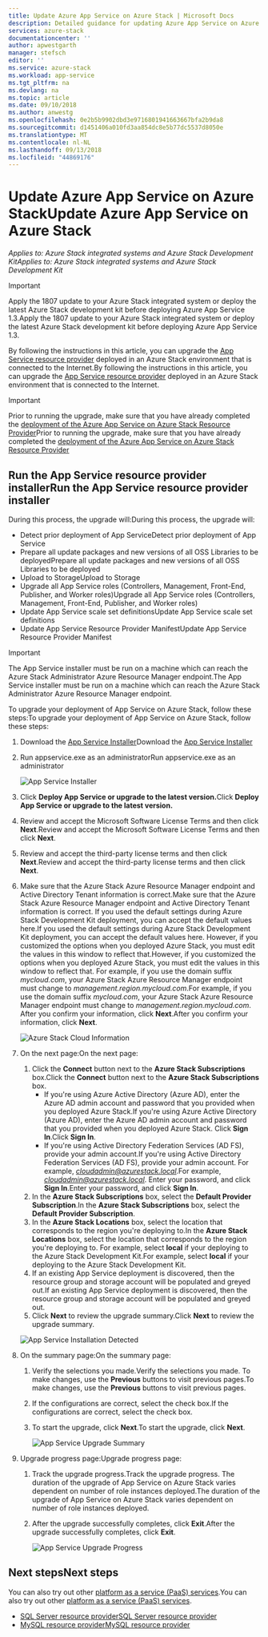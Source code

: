 ```yaml
---
title: Update Azure App Service on Azure Stack | Microsoft Docs
description: Detailed guidance for updating Azure App Service on Azure Stack
services: azure-stack
documentationcenter: ''
author: apwestgarth
manager: stefsch
editor: ''
ms.service: azure-stack
ms.workload: app-service
ms.tgt_pltfrm: na
ms.devlang: na
ms.topic: article
ms.date: 09/10/2018
ms.author: anwestg
ms.openlocfilehash: 0e2b5b9902dbd3e9716801941663667bfa2b9da8
ms.sourcegitcommit: d1451406a010fd3aa854dc8e5b77dc5537d8050e
ms.translationtype: MT
ms.contentlocale: nl-NL
ms.lasthandoff: 09/13/2018
ms.locfileid: "44869176"
---
```

# <a name="update-azure-app-service-on-azure-stack"></a><span data-ttu-id="b71c5-103">Update Azure App Service on Azure Stack</span><span class="sxs-lookup"><span data-stu-id="b71c5-103">Update Azure App Service on Azure Stack</span></span>

<span data-ttu-id="b71c5-104">*Applies to: Azure Stack integrated systems and Azure Stack Development Kit*</span><span class="sxs-lookup"><span data-stu-id="b71c5-104">*Applies to: Azure Stack integrated systems and Azure Stack Development Kit*</span></span>

> [!IMPORTANT]  
> <span data-ttu-id="b71c5-105">Apply the 1807 update to your Azure Stack integrated system or deploy the latest Azure Stack development kit before deploying Azure App Service 1.3.</span><span class="sxs-lookup"><span data-stu-id="b71c5-105">Apply the 1807 update to your Azure Stack integrated system or deploy the latest Azure Stack development kit before deploying Azure App Service 1.3.</span></span>
>
>

<span data-ttu-id="b71c5-106">By following the instructions in this article, you can upgrade the [App Service resource provider](azure-stack-app-service-overview.md) deployed in an Azure Stack environment that is connected to the Internet.</span><span class="sxs-lookup"><span data-stu-id="b71c5-106">By following the instructions in this article, you can upgrade the [App Service resource provider](azure-stack-app-service-overview.md) deployed in an Azure Stack environment that is connected to the Internet.</span></span>

> [!IMPORTANT]  
> <span data-ttu-id="b71c5-107">Prior to running the upgrade, make sure that you have already completed the [deployment of the Azure App Service on Azure Stack Resource Provider](azure-stack-app-service-deploy.md)</span><span class="sxs-lookup"><span data-stu-id="b71c5-107">Prior to running the upgrade, make sure that you have already completed the [deployment of the Azure App Service on Azure Stack Resource Provider](azure-stack-app-service-deploy.md)</span></span>


## <a name="run-the-app-service-resource-provider-installer"></a><span data-ttu-id="b71c5-108">Run the App Service resource provider installer</span><span class="sxs-lookup"><span data-stu-id="b71c5-108">Run the App Service resource provider installer</span></span>

<span data-ttu-id="b71c5-109">During this process, the upgrade will:</span><span class="sxs-lookup"><span data-stu-id="b71c5-109">During this process, the upgrade will:</span></span>

* <span data-ttu-id="b71c5-110">Detect prior deployment of App Service</span><span class="sxs-lookup"><span data-stu-id="b71c5-110">Detect prior deployment of App Service</span></span>
* <span data-ttu-id="b71c5-111">Prepare all update packages and new versions of all OSS Libraries to be deployed</span><span class="sxs-lookup"><span data-stu-id="b71c5-111">Prepare all update packages and new versions of all OSS Libraries to be deployed</span></span>
* <span data-ttu-id="b71c5-112">Upload to Storage</span><span class="sxs-lookup"><span data-stu-id="b71c5-112">Upload to Storage</span></span>
* <span data-ttu-id="b71c5-113">Upgrade all App Service roles (Controllers, Management, Front-End, Publisher, and Worker roles)</span><span class="sxs-lookup"><span data-stu-id="b71c5-113">Upgrade all App Service roles (Controllers, Management, Front-End, Publisher, and Worker roles)</span></span>
* <span data-ttu-id="b71c5-114">Update App Service scale set definitions</span><span class="sxs-lookup"><span data-stu-id="b71c5-114">Update App Service scale set definitions</span></span>
* <span data-ttu-id="b71c5-115">Update App Service Resource Provider Manifest</span><span class="sxs-lookup"><span data-stu-id="b71c5-115">Update App Service Resource Provider Manifest</span></span>

> [!IMPORTANT]
> <span data-ttu-id="b71c5-116">The App Service installer must be run on a machine which can reach the Azure Stack Administrator Azure Resource Manager endpoint.</span><span class="sxs-lookup"><span data-stu-id="b71c5-116">The App Service installer must be run on a machine which can reach the Azure Stack Administrator Azure Resource Manager endpoint.</span></span>
>
>

<span data-ttu-id="b71c5-117">To upgrade your deployment of App Service on Azure Stack, follow these steps:</span><span class="sxs-lookup"><span data-stu-id="b71c5-117">To upgrade your deployment of App Service on Azure Stack, follow these steps:</span></span>

1. <span data-ttu-id="b71c5-118">Download the [App Service Installer](https://aka.ms/appsvcupdate3installer)</span><span class="sxs-lookup"><span data-stu-id="b71c5-118">Download the [App Service Installer](https://aka.ms/appsvcupdate3installer)</span></span>

2. <span data-ttu-id="b71c5-119">Run appservice.exe as an administrator</span><span class="sxs-lookup"><span data-stu-id="b71c5-119">Run appservice.exe as an administrator</span></span>

    ![App Service Installer][1]

3. <span data-ttu-id="b71c5-121">Click **Deploy App Service or upgrade to the latest version.**</span><span class="sxs-lookup"><span data-stu-id="b71c5-121">Click **Deploy App Service or upgrade to the latest version.**</span></span>

4. <span data-ttu-id="b71c5-122">Review and accept the Microsoft Software License Terms and then click **Next**.</span><span class="sxs-lookup"><span data-stu-id="b71c5-122">Review and accept the Microsoft Software License Terms and then click **Next**.</span></span>

5. <span data-ttu-id="b71c5-123">Review and accept the third-party license terms and then click **Next**.</span><span class="sxs-lookup"><span data-stu-id="b71c5-123">Review and accept the third-party license terms and then click **Next**.</span></span>

6. <span data-ttu-id="b71c5-124">Make sure that the Azure Stack Azure Resource Manager endpoint and Active Directory Tenant information is correct.</span><span class="sxs-lookup"><span data-stu-id="b71c5-124">Make sure that the Azure Stack Azure Resource Manager endpoint and Active Directory Tenant information is correct.</span></span> <span data-ttu-id="b71c5-125">If you used the default settings during Azure Stack Development Kit deployment, you can accept the default values here.</span><span class="sxs-lookup"><span data-stu-id="b71c5-125">If you used the default settings during Azure Stack Development Kit deployment, you can accept the default values here.</span></span> <span data-ttu-id="b71c5-126">However, if you customized the options when you deployed Azure Stack, you must edit the values in this window to reflect that.</span><span class="sxs-lookup"><span data-stu-id="b71c5-126">However, if you customized the options when you deployed Azure Stack, you must edit the values in this window to reflect that.</span></span> <span data-ttu-id="b71c5-127">For example, if you use the domain suffix *mycloud.com*, your Azure Stack Azure Resource Manager endpoint must change to *management.region.mycloud.com*.</span><span class="sxs-lookup"><span data-stu-id="b71c5-127">For example, if you use the domain suffix *mycloud.com*, your Azure Stack Azure Resource Manager endpoint must change to *management.region.mycloud.com*.</span></span> <span data-ttu-id="b71c5-128">After you confirm your information, click **Next**.</span><span class="sxs-lookup"><span data-stu-id="b71c5-128">After you confirm your information, click **Next**.</span></span>

    ![Azure Stack Cloud Information][2]

7. <span data-ttu-id="b71c5-130">On the next page:</span><span class="sxs-lookup"><span data-stu-id="b71c5-130">On the next page:</span></span>

   1. <span data-ttu-id="b71c5-131">Click the **Connect** button next to the **Azure Stack Subscriptions** box.</span><span class="sxs-lookup"><span data-stu-id="b71c5-131">Click the **Connect** button next to the **Azure Stack Subscriptions** box.</span></span>
        * <span data-ttu-id="b71c5-132">If you're using Azure Active Directory (Azure AD), enter the Azure AD admin account and password that you provided when you deployed Azure Stack.</span><span class="sxs-lookup"><span data-stu-id="b71c5-132">If you're using Azure Active Directory (Azure AD), enter the Azure AD admin account and password that you provided when you deployed Azure Stack.</span></span> <span data-ttu-id="b71c5-133">Click  **Sign In**.</span><span class="sxs-lookup"><span data-stu-id="b71c5-133">Click  **Sign In**.</span></span>
        * <span data-ttu-id="b71c5-134">If you're using Active Directory Federation Services (AD FS), provide your admin account.</span><span class="sxs-lookup"><span data-stu-id="b71c5-134">If you're using Active Directory Federation Services (AD FS), provide your admin account.</span></span> <span data-ttu-id="b71c5-135">For example, *cloudadmin@azurestack.local*.</span><span class="sxs-lookup"><span data-stu-id="b71c5-135">For example, *cloudadmin@azurestack.local*.</span></span> <span data-ttu-id="b71c5-136">Enter your password, and click **Sign In**.</span><span class="sxs-lookup"><span data-stu-id="b71c5-136">Enter your password, and click **Sign In**.</span></span>
   2. <span data-ttu-id="b71c5-137">In the **Azure Stack Subscriptions** box, select the **Default Provider Subscription**.</span><span class="sxs-lookup"><span data-stu-id="b71c5-137">In the **Azure Stack Subscriptions** box, select the **Default Provider Subscription**.</span></span>
   3. <span data-ttu-id="b71c5-138">In the **Azure Stack Locations** box, select the location that corresponds to the region you're deploying to.</span><span class="sxs-lookup"><span data-stu-id="b71c5-138">In the **Azure Stack Locations** box, select the location that corresponds to the region you're deploying to.</span></span> <span data-ttu-id="b71c5-139">For example, select **local** if your deploying to the Azure Stack Development Kit.</span><span class="sxs-lookup"><span data-stu-id="b71c5-139">For example, select **local** if your deploying to the Azure Stack Development Kit.</span></span>
   4. <span data-ttu-id="b71c5-140">If an existing App Service deployment is discovered, then the resource group and storage account will be populated and greyed out.</span><span class="sxs-lookup"><span data-stu-id="b71c5-140">If an existing App Service deployment is discovered, then the resource group and storage account will be populated and greyed out.</span></span>
   5. <span data-ttu-id="b71c5-141">Click **Next** to review the upgrade summary.</span><span class="sxs-lookup"><span data-stu-id="b71c5-141">Click **Next** to review the upgrade summary.</span></span>

    ![App Service Installation Detected][3]

8. <span data-ttu-id="b71c5-143">On the summary page:</span><span class="sxs-lookup"><span data-stu-id="b71c5-143">On the summary page:</span></span>
   1. <span data-ttu-id="b71c5-144">Verify the selections you made.</span><span class="sxs-lookup"><span data-stu-id="b71c5-144">Verify the selections you made.</span></span> <span data-ttu-id="b71c5-145">To make changes, use the **Previous** buttons to visit previous pages.</span><span class="sxs-lookup"><span data-stu-id="b71c5-145">To make changes, use the **Previous** buttons to visit previous pages.</span></span>
   2. <span data-ttu-id="b71c5-146">If the configurations are correct, select the check box.</span><span class="sxs-lookup"><span data-stu-id="b71c5-146">If the configurations are correct, select the check box.</span></span>
   3. <span data-ttu-id="b71c5-147">To start the upgrade, click **Next**.</span><span class="sxs-lookup"><span data-stu-id="b71c5-147">To start the upgrade, click **Next**.</span></span>

       ![App Service Upgrade Summary][4]

9. <span data-ttu-id="b71c5-149">Upgrade progress page:</span><span class="sxs-lookup"><span data-stu-id="b71c5-149">Upgrade progress page:</span></span>
    1. <span data-ttu-id="b71c5-150">Track the upgrade progress.</span><span class="sxs-lookup"><span data-stu-id="b71c5-150">Track the upgrade progress.</span></span> <span data-ttu-id="b71c5-151">The duration of the upgrade of App Service on Azure Stack varies dependent on number of role instances deployed.</span><span class="sxs-lookup"><span data-stu-id="b71c5-151">The duration of the upgrade of App Service on Azure Stack varies dependent on number of role instances deployed.</span></span>
    2. <span data-ttu-id="b71c5-152">After the upgrade successfully completes, click **Exit**.</span><span class="sxs-lookup"><span data-stu-id="b71c5-152">After the upgrade successfully completes, click **Exit**.</span></span>

        ![App Service Upgrade Progress][5]

<!--Image references-->
[1]: ./media/azure-stack-app-service-update/app-service-exe.png
[2]: ./media/azure-stack-app-service-update/app-service-azure-resource-manager-endpoints.png
[3]: ./media/azure-stack-app-service-update/app-service-installation-detected.png
[4]: ./media/azure-stack-app-service-update/app-service-upgrade-summary.png
[5]: ./media/azure-stack-app-service-update/app-service-upgrade-complete.png

## <a name="next-steps"></a><span data-ttu-id="b71c5-154">Next steps</span><span class="sxs-lookup"><span data-stu-id="b71c5-154">Next steps</span></span>

<span data-ttu-id="b71c5-155">You can also try out other [platform as a service (PaaS) services](azure-stack-tools-paas-services.md).</span><span class="sxs-lookup"><span data-stu-id="b71c5-155">You can also try out other [platform as a service (PaaS) services](azure-stack-tools-paas-services.md).</span></span>

* [<span data-ttu-id="b71c5-156">SQL Server resource provider</span><span class="sxs-lookup"><span data-stu-id="b71c5-156">SQL Server resource provider</span></span>](azure-stack-sql-resource-provider-deploy.md)
* [<span data-ttu-id="b71c5-157">MySQL resource provider</span><span class="sxs-lookup"><span data-stu-id="b71c5-157">MySQL resource provider</span></span>](azure-stack-mysql-resource-provider-deploy.md)
